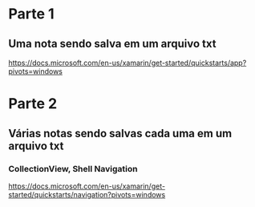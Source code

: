 # Parte 1
## Uma nota sendo salva em um arquivo txt
https://docs.microsoft.com/en-us/xamarin/get-started/quickstarts/app?pivots=windows

# Parte 2
## Várias notas sendo salvas cada uma em um arquivo txt
### CollectionView, Shell Navigation
https://docs.microsoft.com/en-us/xamarin/get-started/quickstarts/navigation?pivots=windows
